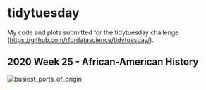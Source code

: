 # tidytuesday
My code and plots submitted for the tidytuesday challenge (https://github.com/rfordatascience/tidytuesday/).

## 2020 Week 25 - African-American History
![busiest_ports_of_origin](https://github.com/gabtam55/tidytuesday/2020week25/busiest_ports_of_origin.png)

